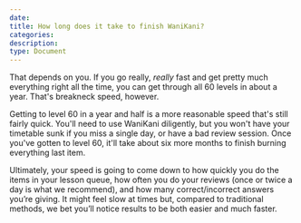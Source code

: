 ```yaml
---
date:
title: How long does it take to finish WaniKani?
categories:
description:
type: Document
---
```

That depends on you. If you go really, _really_ fast and get pretty much everything right all the time, you can get through all 60 levels in about a year. That's breakneck speed, however.

Getting to level 60 in a year and half is a more reasonable speed that's still fairly quick. You'll need to use WaniKani diligently, but you won't have your timetable sunk if you miss a single day, or have a bad review session. Once you've gotten to level 60, it'll take about six more months to finish burning everything last item.

Ultimately, your speed is going to come down to how quickly you do the items in your lesson queue, how often you do your reviews (once or twice a day is what we recommend), and how many correct/incorrect answers you’re giving. It might feel slow at times but, compared to traditional methods, we bet you’ll notice results to be both easier and much faster.
